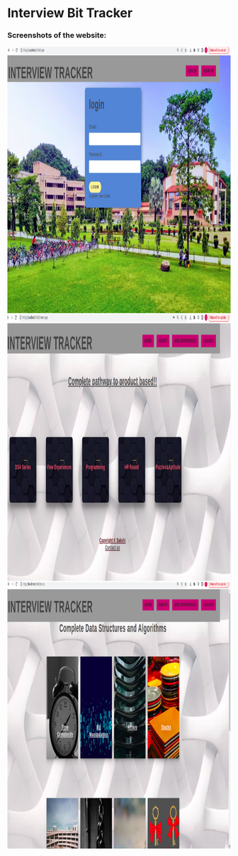 # Interview Bit Tracker

### Screenshots of the website:

<img src="screenshots/ss1.png" height="600" width="800">
<img src="screenshots/ss2.png" height="600" width="800">
<img src="screenshots/ss3.png" height="600" width="800">
